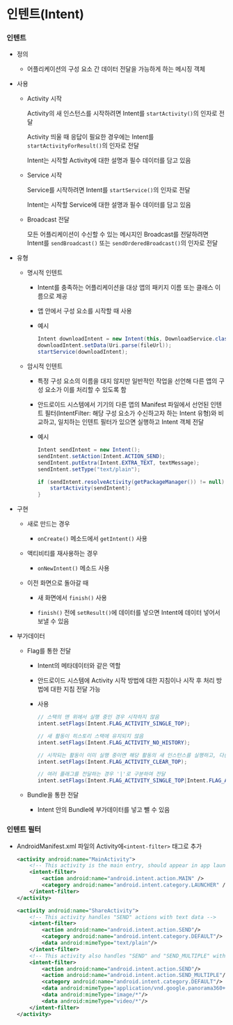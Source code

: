 # 인텐트(Intent)

### 인텐트

- 정의
  - 어플리케이션의 구성 요소 간 데이터 전달을 가능하게 하는 메시징 객체



- 사용

  - Activity 시작

    Activity의 새 인스턴스를 시작하려면 Intent를 `startActivity()`의 인자로 전달

    Activity 띄울 때 응답이 필요한 경우에는 Intent를 `startActivityForResult()`의 인자로 전달

    Intent는 시작할 Activity에 대한 설명과 필수 데이터를 담고 있음

    

  - Service 시작

    Service를 시작하려면 Intent를 `startService()`의 인자로 전달

    Intent는 시작할 Service에 대한 설명과 필수 데이터를 담고 있음

    

  - Broadcast 전달

    모든 어플리케이션이 수신할 수 있는 메시지인 Broadcast를 전달하려면 Intent를 `sendBroadcast()` 또는 `sendOrderedBroadcast()`의 인자로 전달

    

- 유형

  - 명시적 인텐트

    - Intent를 충족하는 어플리케이션을 대상 앱의 패키지 이름 또는 클래스 이름으로 제공

    - 앱 안에서 구성 요소를 시작할 때 사용

    - 예시

      ``` java
      Intent downloadIntent = new Intent(this, DownloadService.class);
      downloadIntent.setData(Uri.parse(fileUrl));
      startService(downloadIntent);
      ```

      

  - 암시적 인텐트

    - 특정 구성 요소의 이름을 대지 않지만 일반적인 작업을 선언해 다른 앱의 구성 요소가 이를 처리할 수 있도록 함

    - 안드로이드 시스템에서 기기의 다른 앱의 Manifest 파일에서 선언된 인텐트 필터(IntentFilter: 해당 구성 요소가 수신하고자 하는 Intent 유형)와 비교하고, 일치하는 인텐트 필터가 있으면 실행하고 Intent 객체 전달

    - 예시

      ```java
      Intent sendIntent = new Intent();
      sendIntent.setAction(Intent.ACTION_SEND);
      sendIntent.putExtra(Intent.EXTRA_TEXT, textMessage);
      sendIntent.setType("text/plain");
      
      if (sendIntent.resolveActivity(getPackageManager()) != null) {
          startActivity(sendIntent);
      }
      ```

      

- 구현

  - 새로 만드는 경우

    - `onCreate()` 메소드에서 `getIntent()` 사용

      

  - 액티비티를 재사용하는 경우

    - `onNewIntent()` 메소드 사용

      

  - 이전 화면으로 돌아갈 때

    - 새 화면에서 `finish()` 사용

    - `finish()` 전에 `setResult()`에 데이터를 넣으면 Intent에 데이터 넣어서 보낼 수 있음

      

- 부가데이터

  - Flag를 통한 전달

    - Intent의 메타데이터와 같은 역할

    - 안드로이드 시스템에 Activity 시작 방법에 대한 지침이나 시작 후 처리 방법에 대한 지침 전달 가능

    - 사용

      ```java
      // 스택의 맨 위에서 실행 중인 경우 시작하지 않음
      intent.setFlags(Intent.FLAG_ACTIVITY_SINGLE_TOP);
      
      // 새 활동이 히스토리 스택에 유지되지 않음
      intent.setFlags(Intent.FLAG_ACTIVITY_NO_HISTORY);
      
      // 시작되는 활동이 이미 실행 중이면 해당 활동의 새 인스턴스를 실행하고, 다른 모든 활동 중지
      intent.setFlags(Intent.FLAG_ACTIVITY_CLEAR_TOP);
      
      // 여러 플래그를 전달하는 경우 '|'로 구분하여 전달
      intent.setFlags(Intent.FLAG_ACTIVITY_SINGLE_TOP|Intent.FLAG_ACTIVITY_CLEAR_TOP);
      ```

  - Bundle을 통한 전달

    - Intent 안의 Bundle에 부가데이터를 넣고 뺄 수 있음

      

### 인텐트 필터

- AndroidManifest.xml 파일의 Activity에`<intent-filter>` 태그로 추가

  ```xml
  <activity android:name="MainActivity">
      <!-- This activity is the main entry, should appear in app launcher -->
      <intent-filter>
          <action android:name="android.intent.action.MAIN" />
          <category android:name="android.intent.category.LAUNCHER" />
      </intent-filter>
  </activity>
  
  <activity android:name="ShareActivity">
      <!-- This activity handles "SEND" actions with text data -->
      <intent-filter>
          <action android:name="android.intent.action.SEND"/>
          <category android:name="android.intent.category.DEFAULT"/>
          <data android:mimeType="text/plain"/>
      </intent-filter>
      <!-- This activity also handles "SEND" and "SEND_MULTIPLE" with media data -->
      <intent-filter>
          <action android:name="android.intent.action.SEND"/>
          <action android:name="android.intent.action.SEND_MULTIPLE"/>
          <category android:name="android.intent.category.DEFAULT"/>
          <data android:mimeType="application/vnd.google.panorama360+jpg"/>
          <data android:mimeType="image/*"/>
          <data android:mimeType="video/*"/>
      </intent-filter>
  </activity>
  ```






